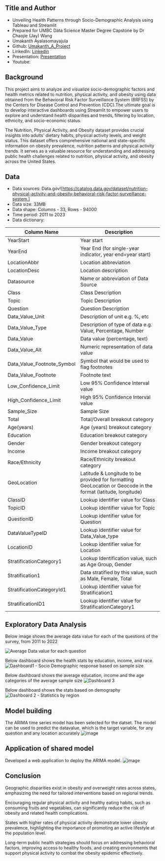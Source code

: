 ## Title and Author

- Unveiling Health Patterns through Socio-Demographic Analysis using Tableau and Streamlit
- Prepared for UMBC Data Science Master Degree Capstone by Dr Chaojie (Jay) Wang
- Umakanth Ayalasomayajula
- Github: [Umakanth_A_Project](https://github.com/UmakanthA/UMBC-DATA606-Capstone/tree/main)
- LinkedIn: [Linkedin](https://www.linkedin.com/in/umakanth1997)
- Presentation: [Presentation](https://docs.google.com/presentation/d/1KqISIock8gKCqZ27LiqEUtQAZYpg8EgK/edit#slide=id.p1)
- Youtube:

## Background

This project aims to analyze and visualize socio-demographic factors and health metrics related to nutrition, physical activity, and obesity using data obtained from the Behavioral Risk Factor Surveillance System (BRFSS) by the Centers for Disease Control and Prevention (CDC).The ultimate goal is to develop interactive dashboards using Streamlit to empower users to explore and understand health disparities and trends, filtering by location, ethnicity, and socio-economic status.

The Nutrition, Physical Activity, and Obesity dataset provides crucial insights into adults' dietary habits, physical activity levels, and weight status. This dataset offers comprehensive national and state-specific information on obesity prevalence, nutrition patterns and physical activity trends. It serves as a valuable resource for understanding and addressing public health challenges related to nutrition, physical activity, and obesity across the United States.

## Data
- Data sources: Data.gov![https://catalog.data.gov/dataset/nutrition-physical-activity-and-obesity-behavioral-risk-factor-surveillance-system.]
- Data size: 33MB
- Data shape: Columns - 33, Rows - 94000
- Time period: 2011 to 2023
- Data dictionary:

| Column Name             | Description                                   |
|-------------------------|-----------------------------------------------|
| YearStart               | Year start                                    |
| YearEnd                 | Year End (for single-year indicator, year end=year start) |
| LocationAbbr            | Location abbreviation                         |
| LocationDesc            | Location description                          |
| Datasource              | Name or abbreviation of Data Source           |
| Class                   | Class Description                             |
| Topic                   | Topic Description                             |
| Question                | Question Description                          |
| Data_Value_Unit         | Description of unit e.g. %, etc               |
| Data_Value_Type         | Description of type of data e.g. Value, Percentage, Number |
| Data_Value              | Data value (percentage, text)                 |
| Data_Value_Alt          | Numeric representation of data value          |
| Data_Value_Footnote_Symbol | Symbol that would be used to flag footnotes |
| Data_Value_Footnote     | Footnote text                                 |
| Low_Confidence_Limit   | Low 95% Confidence Interval value             |
| High_Confidence_Limit  | High 95% Confidence Interval value            |
| Sample_Size             | Sample Size                                   |
| Total                   | Total/Overall breakout category               |
| Age(years)              | Age (years) breakout category                 |
| Education               | Education breakout category                   |
| Gender                  | Gender breakout category                      |
| Income                  | Income breakout category                      |
| Race/Ethnicity          | Race/Ethnicity breakout category              |
| GeoLocation             | Latitude & Longitude to be provided for formatting GeoLocation or Geocode in the format (latitude, longitude) |
| ClassID                 | Lookup identifier value for Class             |
| TopicID                 | Lookup identifier value for Topic             |
| QuestionID              | Lookup identifier value for Question          |
| DataValueTypeID         | Lookup identifier value for Data_Value_type   |
| LocationID              | Lookup identifier value for Location          |
| StratificationCategory1 | Lookup Identification value, such as Age Group, Gender |
| Stratification1         | Data stratified by this value, such as Male, Female, Total |
| StratificationCategoryId1 | Lookup identifier value for Stratification1 |
| StratificationID1       | Lookup identifier value for StratificationCategory1 |


## Exploratory Data Analysis

Below image shows the average data value for each of the questions of the survey, from 2011 to 2022

![Average Data value for each question](https://github.com/UmakanthA/UMBC-DATA606-Capstone/assets/113398977/8568c1f7-7d20-41bb-94f1-aafa7e72de30)

Below dashboard shows the health stats by education, income, and race.
![Dashboard1 - Socio Demographic response based on sample size](https://github.com/UmakanthA/UMBC-DATA606-Capstone/assets/113398977/5731c948-e696-4388-8428-52ce0fa1bd8a)

Below dashboard shows the average education, income and the age categories of the average sample size
![Dashboard 3](https://github.com/UmakanthA/UMBC-DATA606-Capstone/assets/113398977/555cccbf-501e-4c9a-838c-64dcf62bf3cc)

Below dashboard shows the stats based on demography
![Dashboard 2 - Statistics by region](https://github.com/UmakanthA/UMBC-DATA606-Capstone/assets/113398977/a06b12d9-d4e1-47fc-b1d9-7cdb154ec8bd)


## Model building

The ARIMA time series model has been selected for the datset. The model can be used to predict the datavalue, which is the target variable, for any question and any location accurately
![image](https://github.com/UmakanthA/UMBC-DATA606-Capstone/assets/113398977/1d91ac96-dde9-44b3-a34c-df2b32658de9)

## Application of shared model

Developed a web application to deploy the ARIMA model.
![image](https://github.com/UmakanthA/UMBC-DATA606-Capstone/assets/113398977/36e89a21-7d93-447e-a74c-9da422adf266)

## Conclusion

Geographic disparities exist in obesity and overweight rates across states, emphasizing the need for tailored interventions based on regional trends.

Encouraging regular physical activity and healthy eating habits, such as consuming fruits and vegetables, can significantly reduce the risk of obesity and related health complications.

States with higher rates of physical activity demonstrate lower obesity prevalence, highlighting the importance of promoting an active lifestyle at the population level.

Long-term public health strategies should focus on addressing behavioral factors, improving access to healthy foods, and creating environments that support physical activity to combat the obesity epidemic effectively.











